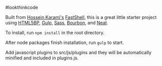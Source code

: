 #lookthinkcode

Built from [Hossein Karami's](https://github.com/HosseinKarami) [FastShell](https://github.com/HosseinKarami/fastshell),
this is a great little starter project using [HTML5BP](http://html5boilerplate.com/), [Gulp](http://gulpjs.com/), [Sass](http://gulpjs.com/), [Bourbon](http://bourbon.io/), and [Neat](http://neat.bourbon.io/).


To install, run `npm install` in the root directory.

After node packages finish installation, run `gulp` to start.

Add javascript plugins to src/js/plugins and they will be automatically minified and included in plugins.js.

